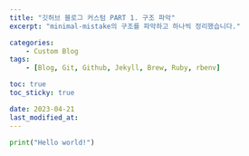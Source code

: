```yaml
---
title: "깃허브 블로그 커스텀 PART 1. 구조 파악"
excerpt: "minimal-mistake의 구조를 파악하고 하나씩 정리했습니다."

categories:
    - Custom Blog
tags:
    - [Blog, Git, Github, Jekyll, Brew, Ruby, rbenv]

toc: true
toc_sticky: true

date: 2023-04-21
last_modified_at: 
---
```


```python
print("Hello world!")
```